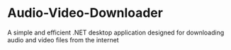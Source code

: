 # Audio-Video-Downloader
A simple and efficient .NET desktop application designed for downloading audio and video files from the internet
